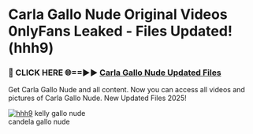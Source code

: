 # Carla Gallo Nude Original Videos 0nlyFans Leaked - Files Updated! (hhh9)

<h3>🔴 CLICK HERE 🌐==►► <a href="https://tinyurl.com/52m3yx9h" rel="nofollow">Carla Gallo Nude Updated Files</a></h3>

Get Carla Gallo Nude and all content. Now you can access all videos and pictures of Carla Gallo Nude. New Updated Files 2025!

[![hhh9](https://i.imgur.com/TnHtlc8.gif)](https://tinyurl.com/52m3yx9h)
kelly gallo nude<br>
candela gallo nude